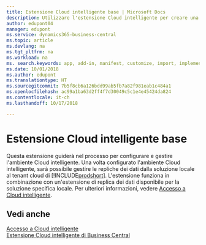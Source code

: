 ```yaml
---
title: Estensione Cloud intelligente base | Microsoft Docs
description: Utilizzare l'estensione Cloud intelligente per creare una copia nel cloud dei dati per connettersi a Cloud intelligente.
author: edupont04
manager: edupont
ms.service: dynamics365-business-central
ms.topic: article
ms.devlang: na
ms.tgt_pltfrm: na
ms.workload: na
ms. search.keywords: app, add-in, manifest, customize, import, implement
ms.date: 10/01/2018
ms.author: edupont
ms.translationtype: HT
ms.sourcegitcommit: 7b5f8cb6a126bdd99ab5fb7a82f981eab1c484a1
ms.openlocfilehash: ac99a1ba63d2ff4f7d30049c5c1e4e45424da824
ms.contentlocale: it-ch
ms.lasthandoff: 10/17/2018

---
```


# <a name="intelligent-cloud-base-extension"></a>Estensione Cloud intelligente base

Questa estensione guiderà nel processo per configurare e gestire l'ambiente Cloud intelligente. Una volta configurato l'ambiente Cloud intelligente, sarà possibile gestire le repliche dei dati dalla soluzione locale al tenant cloud di [!INCLUDE[prodshort](includes/prodshort.md)]. L'estensione funziona in combinazione con un'estensione di replica dei dati disponibile per la soluzione specifica locale. Per ulteriori informazioni, vedere [Accesso a Cloud intelligente](about-intelligent-cloud.md).  

## <a name="see-also"></a>Vedi anche

[Accesso a Cloud intelligente](about-intelligent-cloud.md)  
[Estensione Cloud intelligente di Business Central](ui-extensions-data-replication.md)  

